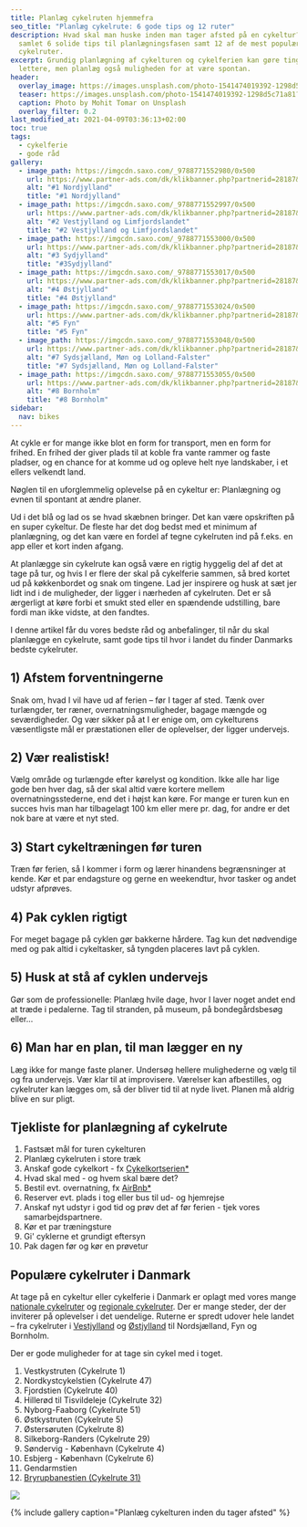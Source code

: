 ```yaml
---
title: Planlæg cykelruten hjemmefra
seo_title: "Planlæg cykelrute: 6 gode tips og 12 ruter"
description: Hvad skal man huske inden man tager afsted på en cykeltur? Vi har
  samlet 6 solide tips til planlægningsfasen samt 12 af de mest populære
  cykelruter.
excerpt: Grundig planlægning af cykelturen og cykelferien kan gøre tingene
  lettere, men planlæg også muligheden for at være spontan.
header:
  overlay_image: https://images.unsplash.com/photo-1541474019392-1298d5c71a81?ixlib=rb-1.2.1&ixid=eyJhcHBfaWQiOjEyMDd9&auto=format&fit=crop&w=1778&q=80
  teaser: https://images.unsplash.com/photo-1541474019392-1298d5c71a81?ixlib=rb-1.2.1&ixid=eyJhcHBfaWQiOjEyMDd9&auto=format&fit=crop&w=400&q=80
  caption: Photo by Mohit Tomar on Unsplash
  overlay_filter: 0.2
last_modified_at: 2021-04-09T03:36:13+02:00
toc: true
tags:
  - cykelferie
  - gode råd
gallery:
  - image_path: https://imgcdn.saxo.com/_9788771552980/0x500
    url: https://www.partner-ads.com/dk/klikbanner.php?partnerid=28187&bannerid=43264&htmlurl=https://www.saxo.com/dk/cykelkortserie-danmark-1-nordjylland_ukendt_9788771552980
    alt: "#1 Nordjylland"
    title: "#1 Nordjylland"
  - image_path: https://imgcdn.saxo.com/_9788771552997/0x500
    url: https://www.partner-ads.com/dk/klikbanner.php?partnerid=28187&bannerid=43264&htmlurl=https://www.saxo.com/dk/cykelkortserie-danmark-2-vestjylland-og-limfjordslandet_ukendt_9788771552997
    alt: "#2 Vestjylland og Limfjordslandet"
    title: "#2 Vestjylland og Limfjordslandet"
  - image_path: https://imgcdn.saxo.com/_9788771553000/0x500
    url: https://www.partner-ads.com/dk/klikbanner.php?partnerid=28187&bannerid=43264&htmlurl=https://www.saxo.com/dk/cykelkortserie-danmark-3-sydjylland_ukendt_9788771553000
    alt: "#3 Sydjylland"
    title: "#3Sydjylland"
  - image_path: https://imgcdn.saxo.com/_9788771553017/0x500
    url: https://www.partner-ads.com/dk/klikbanner.php?partnerid=28187&bannerid=43264&htmlurl=https://www.saxo.com/dk/cykelkortserie-danmark-4-oestjylland_ukendt_9788771553017
    alt: "#4 Østjylland"
    title: "#4 Østjylland"
  - image_path: https://imgcdn.saxo.com/_9788771553024/0x500
    url: https://www.partner-ads.com/dk/klikbanner.php?partnerid=28187&bannerid=43264&htmlurl=https://www.saxo.com/dk/cykelkortserie-danmark-5-fyn_ukendt_9788771553024
    alt: "#5 Fyn"
    title: "#5 Fyn"
  - image_path: https://imgcdn.saxo.com/_9788771553048/0x500
    url: https://www.partner-ads.com/dk/klikbanner.php?partnerid=28187&bannerid=43264&htmlurl=https://www.saxo.com/dk/cykelkortserie-danmark-7-sydsjaelland-moen-og-lolland-falster_ukendt_9788771553048
    alt: "#7 Sydsjælland, Møn og Lolland-Falster"
    title: "#7 Sydsjælland, Møn og Lolland-Falster"
  - image_path: https://imgcdn.saxo.com/_9788771553055/0x500
    url: https://www.partner-ads.com/dk/klikbanner.php?partnerid=28187&bannerid=43264&htmlurl=https://www.saxo.com/dk/cykelkortserie-danmark-8-bornholm_ukendt_9788771553055
    alt: "#8 Bornholm"
    title: "#8 Bornholm"
sidebar:
  nav: bikes
---
```

At cykle er for mange ikke blot en form for transport, men en form for frihed. En frihed der giver plads til at koble fra vante rammer og faste pladser, og en chance for at komme ud og opleve helt nye landskaber, i et ellers velkendt land. 

Nøglen til en uforglemmelig oplevelse på en cykeltur er: Planlægning og evnen til spontant at ændre planer.

Ud i det blå og lad os se hvad skæbnen bringer. Det kan være opskriften på en super cykeltur. De fleste har det dog bedst med et minimum af planlægning, og det kan være en fordel af tegne cykelruten ind på f.eks. en app eller et kort inden afgang. 

At planlægge sin cykelrute kan også være en rigtig hyggelig del af det at tage på tur, og hvis I er flere der skal på cykelferie sammen, så bred kortet ud på køkkenbordet og snak om tingene. Lad jer inspirere og husk at sæt jer lidt ind i de muligheder, der ligger i nærheden af cykelruten. Det er så ærgerligt at køre forbi et smukt sted eller en spændende udstilling, bare fordi man ikke vidste, at den fandtes. 

I denne artikel får du vores bedste råd og anbefalinger, til når du skal planlægge en cykelrute, samt gode tips til hvor i landet du finder Danmarks bedste cykelruter.

## 1) Afstem forventningerne

Snak om, hvad I vil have ud af ferien – før I tager af sted. Tænk over turlængder, ter ræner, overnatningsmuligheder, bagage mængde og seværdigheder. Og vær sikker på at I er enige om, om cykelturens væsentligste mål er præstationen eller de oplevelser, der ligger undervejs. 

## 2) Vær realistisk!

Vælg område og turlængde efter kørelyst og kondition. Ikke alle har lige gode ben hver dag, så der skal altid være kortere mellem overnatningsstederne, end det i højst kan køre. For mange er turen kun en succes hvis man har tilbagelagt 100 km eller mere pr. dag, for andre er det nok bare at være et nyt sted. 

## 3) Start cykeltræningen før turen

Træn før ferien, så I kommer i form og lærer hinandens begrænsninger at kende. Kør et par endagsture og gerne en weekendtur, hvor tasker og andet udstyr afprøves. 

## 4) Pak cyklen rigtigt

For meget bagage på cyklen gør bakkerne hårdere. Tag kun det nødvendige med og pak altid i cykeltasker, så tyngden placeres lavt på cyklen.

## 5) Husk at stå af cyklen undervejs

Gør som de professionelle: Planlæg hvile dage, hvor I laver noget andet end at træde i pedalerne. Tag til stranden, på museum, på bondegårdsbesøg eller... 

## 6) Man har en plan, til man lægger en ny

Læg ikke for mange faste planer. Undersøg hellere mulighederne og vælg til og fra undervejs. Vær klar til at improvisere. Værelser kan afbestilles, og cykelruter kan lægges om, så der bliver tid til at nyde livet. Planen må aldrig blive en sur pligt.

## Tjekliste for planlægning af cykelrute

1. Fastsæt mål for turen cykelturen
2. Planlæg cykelruten i store træk 
3. Anskaf gode cykelkort - fx [Cykelkortserien*](https://www.partner-ads.com/dk/klikbanner.php?partnerid=28187&bannerid=43264&htmlurl=https://www.saxo.com/dk/products/search?query=cykelkortserie)
4. Hvad skal med - og hvem skal bære det? 
5. Bestil evt. overnatning, fx [AirBnb*](/go/airbnb/)
6. Reserver evt. plads i tog eller bus til ud- og hjemrejse 
7. Anskaf nyt udstyr i god tid og prøv det af før ferien - tjek vores samarbejdspartnere.
8. Kør et par træningsture 
9. Gi' cyklerne et grundigt eftersyn 
10. Pak dagen før og kør en prøvetur

## Populære cykelruter i Danmark

At tage på en cykeltur eller cykelferie i Danmark er oplagt med vores mange [nationale cykelruter](/nationale-cykelruter/) og [regionale cykelruter](/regionale-cykelruter/). Der er mange steder, der der inviterer på oplevelser i det uendelige. Ruterne er spredt udover hele landet – fra cykelruter i [Vestjylland](/cykelruter-vestjylland/) og [Østjylland](/cykelruter-oestjylland/) til Nordsjælland, Fyn og Bornholm.

Der er gode muligheder for at tage sin cykel med i toget.

1. Vestkystruten (Cykelrute 1)
2. Nordkystcykelstien (Cykelrute 47)
3. Fjordstien (Cykelrute 40)
4. Hillerød til Tisvildeleje (Cykelrute 32)
5. Nyborg-Faaborg (Cykelrute 51)
6. Østkystruten (Cykelrute 5)
7. Østersøruten (Cykelrute 8)
8. Silkeborg-Randers (Cykelrute 29)
9. Søndervig - København (Cykelrute 4)
10. Esbjerg - København (Cykelrute 6)
11. Gendarmstien
12. [Bryrupbanestien (Cykelrute 31)](https://www.cykel-ruter.dk/rute/regional-rute-31-bryrupbanestien/)

<a href="https://www.partner-ads.com/dk/klikbanner.php?partnerid=28187&bannerid=59787" target="_blank" rel="nofollow noopener"> <img src="https://www.partner-ads.com/dk/visbanner.php?partnerid=28187&bannerid=59787" border="0"></a> 

{% include gallery caption="Planlæg cykelturen inden du tager afsted" %}